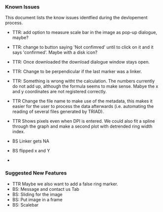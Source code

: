 ### Known Issues

This document lists the know issues identfied during the devlopement process.

- TTR: add option to measure scale bar in the image as pop-up dialogue, maybe?

- TTR: change to button saying 'Not confimred' until to click on it and it says 'confirmed'. Maybe with a disk icon?

- TTR: Once downloaded the download dialogue window stays open.

- TTR: Change to be perpendicular if the last marker was a linker.

- TTR: Something is wrong witht the calculation. The numbers currently do not add up, although the formula seems to make sense. Mabye the x and y coordinates are not registered correctly.

- TTR Change the file name to make use of the metadata, this makes it easier for the user to process the data afterwards (i.e. automating the reading of several files generated by TRIAD).

- TTR Shows pixels even when DPI is entered. We could also fit a spline through the graph and make a second plot with detrended ring width index.

- BS Linker gets NA
- BS flipped x and Y
- 
### Suggested New Features
* TTR Maybe we also want to add a false ring marker.
* BS: Message and contact us Tab
* BS: Sliding for the image
* BS: Put image in a frame 
* BS: Scalebar
